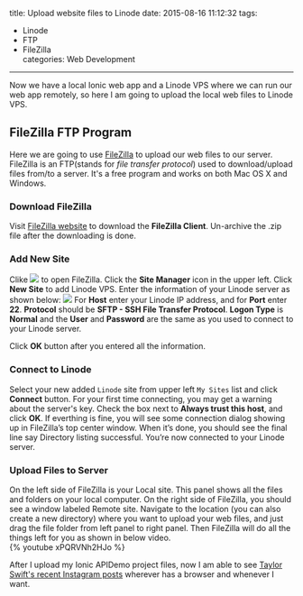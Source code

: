title: Upload website files to Linode
date: 2015-08-16 11:12:32
tags:
- Linode
- FTP
- FileZilla  
categories: Web Development

---

Now we have a local Ionic web app and a Linode VPS where we can run our web app remotely, so here I am going to upload the local web files to Linode VPS.

## FileZilla FTP Program
Here we are going to use [FileZilla](https://filezilla-project.org/) to upload our web files to our server. FileZilla is an FTP(stands for *file transfer protocol*)  used to download/upload files from/to a server. It's a free program and works on both Mac OS X and Windows.
<!--more-->
### Download FileZilla
Visit [FileZilla website](https://filezilla-project.org/) to download the **FileZilla Client**. Un-archive the .zip file after the downloading is done.

### Add New Site
Clike ![](http://7xlagv.com1.z0.glb.clouddn.com/blog/08/16/2015FileZilla.jpeg) to open FileZilla. Click the **Site Manager** icon in the upper left. Click **New Site** to add Linode VPS. Enter the information of your Linode server as shown below:
![](http://7xlagv.com1.z0.glb.clouddn.com/blog/08/16/2015QQ20150825-1.png-woaij007)
For **Host** enter your Linode IP address, and for **Port** enter **22**. **Protocol** should be **SFTP - SSH File Transfer Protocol**. **Logon Type** is **Normal** and the **User** and **Password** are the same as you used to connect to your Linode server. 

Click **OK** button after you entered all the information.
### Connect to Linode
Select your new added `Linode` site from upper left `My Sites` list and click **Connect** button. For your first time connecting, you may get a warning about the server's  key. Check the box next to **Always trust this host**, and click **OK**.
If everthing is fine, you will see some connection dialog showing up in FileZilla’s top center window. When it’s done, you should see the final line say Directory listing successful. You’re now connected to your Linode server.
### Upload Files to Server
On the left side of FileZilla is your Local site. This panel shows all the files and folders on your local computer. On the right side of FileZilla, you should see a window labeled Remote site. Navigate to the location (you can also create a new directory) where you want to upload your web files, and just drag the file folder from left panel to right panel. Then FileZilla will do all the things left for you as shown in below video.  
{% youtube xPQRVNh2HJo %}

After I upload my Ionic APIDemo project files, now I am able to see [Taylor Swift's recent Instagram posts](http://45.79.85.36:8100/) wherever has a browser and whenever I want.